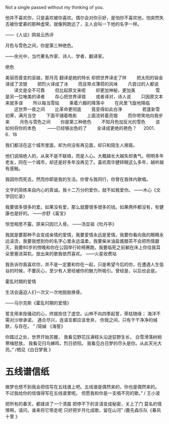 Not a single passed without my thinking of you.

他并不喜欢你，只是喜欢被你喜欢。偶尔会对你示好，是怕你不喜欢他，怕突然失去被你爱慕的那种虚荣，就像狗跑远了，主人会叫一下他的名字一样。

——《人设》网易云热评


月色与雪色之间，你是第三种绝色。

——余光中，当代著名作家、诗人、学者、翻译家。

绝色

美丽而善变的巫娘，那月亮
翻译是她的特长
却把世界译走了样
　　把太阳的镕金译成了流银
　　把烈火译成了冰
　　而且带点薄荷的风味
　　凡尝过的人都说
　　译文是全不可靠
　　但比起原文来呢
　　却更加神秘，更加美
　　
　　雪是另一位唯美的译者
　　存心把世界译错
　　或者译对，诗人说
　　只因原文本来就多误
　　所以每当雪姑
　　乘着六瓣的降落伞
　　在风里飞旋地降临
　　这世界一夜之间
　　比革命更彻底
　　竟变得如此白净
　　
　　若逢新雪初霁，满月当空
　　下面平铺着皓影
　　上面流转着亮银
　　而你带笑地向我步来
　　月色与雪色之间
　　你是第三种绝色
　　不知月色加反光的雪色
　　该如何将你的本色
　　 ——已经够出色的了
　　全译成更绝的艳色？
　
2001．6．18


我们都活在这个城市里面，却为何没有再见面，却只和陌生人擦肩。

他们说隔绝人的，从来不是不联络，而是人心。大概越长大越失却勇气。明明多年老友，同在一个城市，却还是好多年没再见了。喜欢周华健转眼这么多年，越听越有感触。


我因你而死去，然而你即是我的生活。你曾与我同行，你曾在我体内歌唱。



文字的简练来自内心的真诚。我十二万分的爱你，就不如我爱你。
——木心《文学回忆录》



我要很多很多的爱。如果没有爱，那么就要很多很多的钱。如果两件都没有，有健康也是好的。
——亦舒《喜宝》



惊觉相思不露，原来只因已入骨。
——汤显祖《牡丹亭》





我就是要那种不会变成亲情的爱情，我要爱情永远是爱情。我要你看向我的眼睛永远滚烫，我要我想到你的名字心里永远温柔，我要柴米油盐酱醋茶不会把热情磨灭，我要80岁的傍晚和你在公园举行轮椅赛跑，我要临死之前躺在床上你往我耳朵里塞进耳机，放出来的歌我依然喜欢。
——火星收费站


我告诉你我喜欢你，并不是一定要和你在一起，只是希望今后的你，在遭遇人生低谷的时候，不要灰心，至少有人曾经被你的魅力所吸引。曾经是，以后也会是。


霍乱时期的爱情

生活会逼迫人们一次又一次地脱胎换骨。

——马尔克斯《霍乱时期的爱情》


誓言用来拴骚动的心，终就拴住了虚空。山林不向四季起誓，荣枯随缘；
海洋不需对沙岸承诺，
遇合尽兴，连语言都应该舍弃，
你我之间，只有干干净净的缄默，与存在。 ”
/简媜 《海誓》


你踏过之处，世界开始苏醒，
我看见野花压满枝头沿途狂野生长，
白雪滑落树梢寒梅怒放，
我看见归鸟蝉鸣，烈日骄阳。
我看见白日梦的尽头是你。从此天光大亮。”
/栖见《白日梦我 》


# 五线谱信纸

做梦也想不到我会把信写在五线谱上吧。五线谱是偶然来的，你也是偶然来的。
不过我给你的信值得写在五线谱里呢。
但愿我和你是一支唱不完的歌。”
/ 王小波


把所有的春天，都揉进了一个清晨
把停不下的言语变成秘密，关上了门
莫名的情愫啊，请问，谁来将它带走呢
只好把岁月化成歌，留在山河”
/鹿先森乐队《春风十里 》
